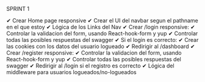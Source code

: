 SPRINT 1

✔ Crear Home page responsive
✔ Crear el UI del navbar segun el pathname en el que estoy
✔ Lógica de los Links del Nav
✔ Crear /login responsive:
    ✔ Controlar la validacion del form, usando React-hook-form y yup
    ✔ Controlar todas las posibles respuestas del swagger
    ✔ Si el login es correcto:
        ✔ Crear las cookies con los datos del usuario logueado
        ✔ Redirigir al /dashboard
✔ Crear /register responsive:
    ✔ Controlar la validacion del form, usando React-hook-form y yup
    ✔ Controlar todas las posibles respuestas del swagger
    ✔ Redirigir al /login si el registro es correcto
✔ Lógica del middleware para usuarios logueados/no-logueados